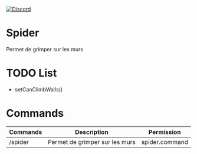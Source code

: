 [![Discord](https://img.shields.io/discord/1194599544420319262.svg?label=&logo=discord&logoColor=ffffff&color=7389D8&labelColor=6A7EC2)](https://discord.gg/mnrDRA9Vgk)

# Spider
Permet de grimper sur les murs

# TODO List
- setCanClimbWalls()

# Commands

| Commands | Description                    | Permission           |
|----------|--------------------------------|----------------------|
| /spider  | Permet de grimper sur les murs | spider.command       |
